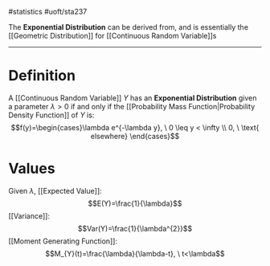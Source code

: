 #statistics #uoft/sta237 

The **Exponential Distribution** can be derived from, and is essentially the [[Geometric Distribution]] for [[Continuous Random Variable]]s

---
# Definition
A [[Continuous Random Variable]] $Y$ has an **Exponential Distribution** given a parameter $\lambda > 0$ if and only if the [[Probability Mass Function|Probability Density Function]] of $Y$ is: $$f(y)=\begin{cases}\lambda e^{-\lambda y}, \ 0 \leq y < \infty  \\
0, \ \text{ elsewhere} \end{cases}$$
# Values
Given $\lambda$,
[[Expected Value]]:$$E(Y)=\frac{1}{\lambda}$$
[[Variance]]:$$Var(Y)=\frac{1}{\lambda^{2}}$$
[[Moment Generating Function]]:$$M_{Y}(t)=\frac{\lambda}{\lambda-t},  \ t<\lambda$$